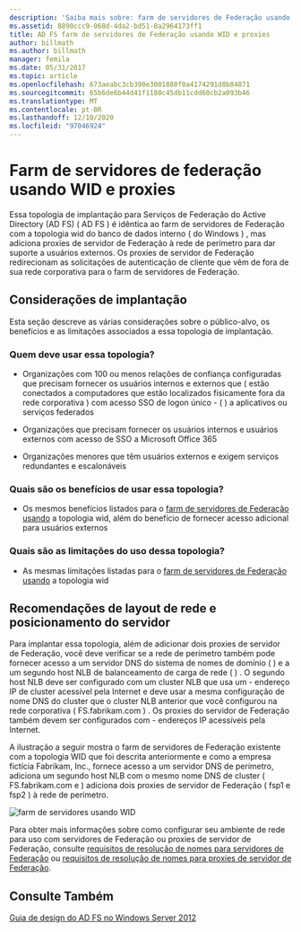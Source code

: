 ```yaml
---
description: 'Saiba mais sobre: farm de servidores de Federação usando WID e proxies'
ms.assetid: 8890ccc9-068d-4da2-bd51-8a2964173ff1
title: AD FS farm de servidores de Federação usando WID e proxies
author: billmath
ms.author: billmath
manager: femila
ms.date: 05/31/2017
ms.topic: article
ms.openlocfilehash: 673aeabc3cb390e3001880f0a4174291d8b84871
ms.sourcegitcommit: 65b6de6b44d41f1180c45db11cdd60cb2a093b46
ms.translationtype: MT
ms.contentlocale: pt-BR
ms.lasthandoff: 12/10/2020
ms.locfileid: "97046924"
---
```

# <a name="federation-server-farm-using-wid-and-proxies"></a>Farm de servidores de federação usando WID e proxies

Essa topologia de implantação para Serviços de Federação do Active Directory (AD FS) \( AD FS \) é idêntica ao farm de servidores de Federação com a topologia wid do banco de dados interno \( do Windows \) , mas adiciona proxies de servidor de Federação à rede de perímetro para dar suporte a usuários externos. Os proxies de servidor de Federação redirecionam as solicitações de autenticação de cliente que vêm de fora de sua rede corporativa para o farm de servidores de Federação.

## <a name="deployment-considerations"></a>Considerações de implantação
Esta seção descreve as várias considerações sobre o público-alvo, os benefícios e as limitações associados a essa topologia de implantação.

### <a name="who-should-use-this-topology"></a>Quem deve usar essa topologia?

-   Organizações com 100 ou menos relações de confiança configuradas que precisam fornecer os usuários internos e externos que \( estão conectados a computadores que estão localizados fisicamente fora da rede corporativa \) com acesso SSO de logon único \- \( \) a aplicativos ou serviços federados

-   Organizações que precisam fornecer os usuários internos e usuários externos com acesso de SSO a Microsoft Office 365

-   Organizações menores que têm usuários externos e exigem serviços redundantes e escalonáveis

### <a name="what-are-the-benefits-of-using-this-topology"></a>Quais são os benefícios de usar essa topologia?

-   Os mesmos benefícios listados para o [farm de servidores de Federação usando](Federation-Server-Farm-Using-WID-2012.md) a topologia wid, além do benefício de fornecer acesso adicional para usuários externos

### <a name="what-are-the-limitations-of-using-this-topology"></a>Quais são as limitações do uso dessa topologia?

-   As mesmas limitações listadas para o [farm de servidores de Federação usando](Federation-Server-Farm-Using-WID-2012.md) a topologia wid

## <a name="server-placement-and-network-layout-recommendations"></a>Recomendações de layout de rede e posicionamento do servidor
Para implantar essa topologia, além de adicionar dois proxies de servidor de Federação, você deve verificar se a rede de perímetro também pode fornecer acesso a um servidor DNS do sistema de nomes de domínio \( \) e a um segundo host NLB de balanceamento de carga de rede \( \) . O segundo host NLB deve ser configurado com um cluster NLB que usa um \- endereço IP de cluster acessível pela Internet e deve usar a mesma configuração de nome DNS do cluster que o cluster NLB anterior que você configurou na rede corporativa \( FS.fabrikam.com \) . Os proxies do servidor de Federação também devem ser configurados com \- endereços IP acessíveis pela Internet.

A ilustração a seguir mostra o farm de servidores de Federação existente com a topologia WID que foi descrita anteriormente e como a empresa fictícia Fabrikam, Inc., fornece acesso a um servidor DNS de perímetro, adiciona um segundo host NLB com o mesmo nome DNS de cluster \( FS.fabrikam.com e \) adiciona dois proxies de servidor de Federação \( fsp1 e fsp2 \) à rede de perímetro.

![farm de servidores usando WID](media/FarmWIDProxies.gif)

Para obter mais informações sobre como configurar seu ambiente de rede para uso com servidores de Federação ou proxies de servidor de Federação, consulte [requisitos de resolução de nomes para servidores de Federação](Name-Resolution-Requirements-for-Federation-Servers.md) ou [requisitos de resolução de nomes para proxies de servidor de Federação](Name-Resolution-Requirements-for-Federation-Server-Proxies.md).

## <a name="see-also"></a>Consulte Também
[Guia de design do AD FS no Windows Server 2012](AD-FS-Design-Guide-in-Windows-Server-2012.md)
